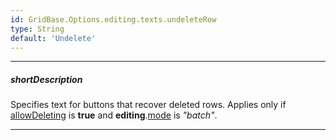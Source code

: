 ```yaml
---
id: GridBase.Options.editing.texts.undeleteRow
type: String
default: 'Undelete'
---
```

---
##### shortDescription
Specifies text for buttons that recover deleted rows. Applies only if [allowDeleting]({basewidgetpath}/Configuration/editing/#allowDeleting) is **true** and **editing**.[mode]({basewidgetpath}/Configuration/editing/#mode) is *"batch"*.

---
